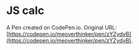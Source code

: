 # JS calc

A Pen created on CodePen.io. Original URL: [https://codepen.io/meoverthinker/pen/zYZydvB](https://codepen.io/meoverthinker/pen/zYZydvB).


